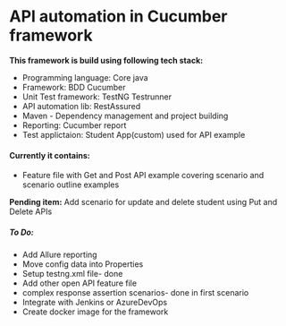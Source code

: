 # API automation in Cucumber framework

**This framework is build using following tech stack:**
- Programming language: Core java
- Framework: BDD Cucumber 
- Unit Test framework: TestNG Testrunner
- API automation lib: RestAssured
- Maven - Dependency management and project building
- Reporting: Cucumber report
- Test applictaion: Student App(custom) used for API example

#### Currently it contains:
- Feature file with Get and Post API example covering scenario and scenario outline examples

**Pending item:**
Add scenario for update and delete student using Put and Delete APIs

##### To Do:
- Add Allure reporting
- Move config data into Properties
- Setup testng.xml file- done
- Add other open API feature file  
- complex response assertion scenarios- done in first scenario
- Integrate with Jenkins or AzureDevOps
- Create docker image for the framework



